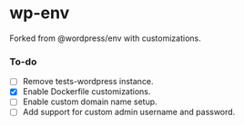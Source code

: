 # wp-env
Forked from @wordpress/env with customizations.

### To-do
- [ ] Remove tests-wordpress instance.
- [x] Enable Dockerfile customizations.
- [ ] Enable custom domain name setup.
- [ ] Add support for custom admin username and password.
